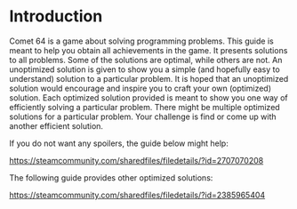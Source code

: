 # Introduction

Comet 64 is a game about solving programming problems. This guide is meant to
help you obtain all achievements in the game. It presents solutions to all
problems. Some of the solutions are optimal, while others are not. An
unoptimized solution is given to show you a simple (and hopefully easy to
understand) solution to a particular problem. It is hoped that an unoptimized
solution would encourage and inspire you to craft your own (optimized) solution.
Each optimized solution provided is meant to show you one way of efficiently
solving a particular problem. There might be multiple optimized solutions for a
particular problem. Your challenge is find or come up with another efficient
solution.

If you do not want any spoilers, the guide below might help:

https://steamcommunity.com/sharedfiles/filedetails/?id=2707070208

The following guide provides other optimized solutions:

https://steamcommunity.com/sharedfiles/filedetails/?id=2385965404
